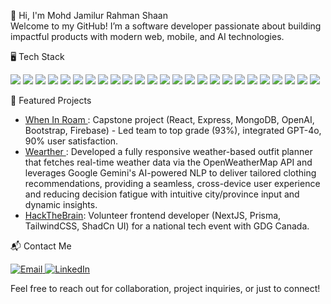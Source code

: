 👋 Hi, I'm Mohd Jamilur Rahman Shaan 
<br/>
Welcome to my GitHub! I’m a software developer passionate about building impactful products with modern web, mobile, and AI technologies.

🖥️ Tech Stack
<p> <img src="https://img.shields.io/badge/swift-F05138?style=for-the-badge&logo=swift&logoColor=white"/> <img src="https://img.shields.io/badge/kotlin-7F52FF?style=for-the-badge&logo=kotlin&logoColor=white"/> <img src="https://img.shields.io/badge/html5-E34F26?style=for-the-badge&logo=html5&logoColor=white"/> <img src="https://img.shields.io/badge/css3-1572B6?style=for-the-badge&logo=css3&logoColor=white"/> <img src="https://img.shields.io/badge/javascript-F7DF1E?style=for-the-badge&logo=javascript&logoColor=black"/> <img src="https://img.shields.io/badge/typescript-3178C6?style=for-the-badge&logo=typescript&logoColor=white"/> <img src="https://img.shields.io/badge/react-20232A?style=for-the-badge&logo=react&logoColor=61DAFB"/> <img src="https://img.shields.io/badge/next.js-000000?style=for-the-badge&logo=nextdotjs&logoColor=white"/> <img src="https://img.shields.io/badge/node.js-339933?style=for-the-badge&logo=nodedotjs&logoColor=white"/> <img src="https://img.shields.io/badge/jquery-0769AD?style=for-the-badge&logo=jquery&logoColor=white"/> <img src="https://img.shields.io/badge/tailwindcss-06B6D4?style=for-the-badge&logo=tailwindcss&logoColor=white"/> <img src="https://img.shields.io/badge/bootstrap-7952B3?style=for-the-badge&logo=bootstrap&logoColor=white"/> <img src="https://img.shields.io/badge/.NET-512BD4?style=for-the-badge&logo=dotnet&logoColor=white"/> <img src="https://img.shields.io/badge/firebase-FFCA28?style=for-the-badge&logo=firebase&logoColor=black"/> <img src="https://img.shields.io/badge/mongodb-47A248?style=for-the-badge&logo=mongodb&logoColor=white"/> <img src="https://img.shields.io/badge/mysql-4479A1?style=for-the-badge&logo=mysql&logoColor=white"/> <img src="https://img.shields.io/badge/postgres-4169E1?style=for-the-badge&logo=postgresql&logoColor=white"/> <img src="https://img.shields.io/badge/sqlite-003B57?style=for-the-badge&logo=sqlite&logoColor=white"/> <img src="https://img.shields.io/badge/supabase-3ECF8E?style=for-the-badge&logo=supabase&logoColor=white"/> <img src="https://img.shields.io/badge/git-F05032?style=for-the-badge&logo=git&logoColor=white"/> <img src="https://img.shields.io/badge/github-181717?style=for-the-badge&logo=github&logoColor=white"/> <img src="https://img.shields.io/badge/docker-2496ED?style=for-the-badge&logo=docker&logoColor=white"/> <img src="https://img.shields.io/badge/figma-F24E1E?style=for-the-badge&logo=figma&logoColor=white"/> <img src="https://img.shields.io/badge/adobe-FF0000?style=for-the-badge&logo=adobe&logoColor=white"/> <img src="https://img.shields.io/badge/canva-00C4CC?style=for-the-badge&logo=canva&logoColor=white"/> </p>


🌟 Featured Projects
<ul>
  <li><a href="https://when-in-roam-79b74212d770.herokuapp.com/">When In Roam </a>: Capstone project (React, Express, MongoDB, OpenAI, Bootstrap, Firebase) - Led team to top grade (93%), integrated GPT-4o, 90% user satisfaction.</li>
  <li><a href="https://weartherv1.vercel.app/">Wearther </a>: Developed a fully responsive weather-based outfit planner that fetches real-time weather data via the OpenWeatherMap API and leverages Google Gemini's AI-powered NLP to deliver tailored clothing recommendations, providing a seamless, cross-device user experience and reducing decision fatigue with intuitive city/province input and dynamic insights.</a> </li>
  <li><a href="https://hackthebrain.ca">HackTheBrain</a>: Volunteer frontend developer (NextJS, Prisma, TailwindCSS, ShadCn UI) for a national tech event with GDG Canada.</li>
</ul>

📬 Contact Me
<p> <a href="mailto:r.jamilur96@gmail.com"> <img alt="Email" src="https://img.shields.io/badge/email-D14836?style=for-the-badge&logo=gmail&logoColor=white" /> </a> <a href="https://www.linkedin.com/in/jamilurrahman96/"> <img alt="LinkedIn" src="https://img.shields.io/badge/linkedin-0A66C2?style=for-the-badge&logo=linkedin&logoColor=white" /> </a> 
<!--   <a href="https://jamilurshaan.dev"> <img alt="Portfolio" src="https://img.shields.io/badge/portfolio-24292F?style=for-the-badge&logo=github&logoColor=white" /> </a>  -->
</p>
Feel free to reach out for collaboration, project inquiries, or just to connect!
<!---
jamil-rahman/jamil-rahman is a ✨ special ✨ repository because its `README.md` (this file) appears on your GitHub profile.
You can click the Preview link to take a look at your changes.
--->

